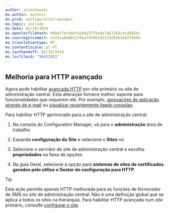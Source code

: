 ```yaml
---
author: aczechowski
ms.author: aaroncz
ms.prod: configuration-manager
ms.topic: include
ms.date: 02/19/2019
ms.openlocfilehash: 998a7fecddefa26e237f5ede7a67164c4cd665bc
ms.sourcegitcommit: e7e5ca04601270ea7af90183123d5db1d42784da
ms.translationtype: MT
ms.contentlocale: pt-PT
ms.lasthandoff: 02/19/2019
ms.locfileid: "56422453"
---
```

## <a name="bkmk_ehttp"></a> Melhoria para HTTP avançado
<!--3798957-->

Agora pode habilitar [avançada HTTP](/sccm/core/plan-design/hierarchy/enhanced-http) por site primário ou site de administração central. Esta alteração fornece melhor suporte para funcionalidades que requerem ele. Por exemplo, [aprovações de aplicação através de e-mail](/sccm/apps/deploy-use/app-approval#bkmk_email-approve) ou [visualizar recentemente ligado consolas](/sccm/core/get-started/2019/technical-preview-1901#bkmk_console).

Para habilitar HTTP aprimorado para o site de administração central:

1. Na consola do Configuration Manager, vá para o **administração** área de trabalho.  

2. Expanda **configuração do Site** e selecione o **Sites** nó.  

3. Selecione o servidor do site de administração central e escolha **propriedades** na faixa de opções.  

4. Na guia Geral, selecione a opção para **sistemas de sites de certificados gerados pelo utilize o Gestor de configuração para HTTP**.  

> [!Tip]  
> Esta ação permite apenas HTTP melhorada para as funções de fornecedor de SMS no site de administração central. Não é uma definição global que se aplica a todos os sites na hierarquia. Para habilitar HTTP avançada num site primário, consulte [configurar o site](/sccm/core/plan-design/hierarchy/enhanced-http#configure-the-site).  

